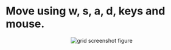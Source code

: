 # Move using w, s, a, d, keys and mouse.

<p align="center">
  <img src="https://github.com/planelles20/modern-openGL-practice/blob/master/example12/result/result12.gif?raw=true" alt="grid screenshot figure"/>
</p>
